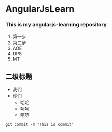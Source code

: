 # AngularJsLearn

### This is my angularjs-learning repository

1. 第一步
2. 第二步
 1. AOE
 2. DPS
 3. MT

## 二级标题
   * 我们
   * 你们
       * 哈哈
       * 呵呵
       * 嘻嘻

<pre><code>git commit -m "This is commit"</code></pre>
